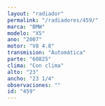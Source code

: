 ```yaml
---
layout: "radiador"
permalink: "/radiadores/459/"
marca: "BMW"
modelo: "X5"
ano: "2007"
motor: "V8 4.8"
transmision: "Automática"
parte: "60825"
clima: "Con clima"
alto: "23"
ancho: "23 1/4"
observaciones: ""
id: "459"
---
```


